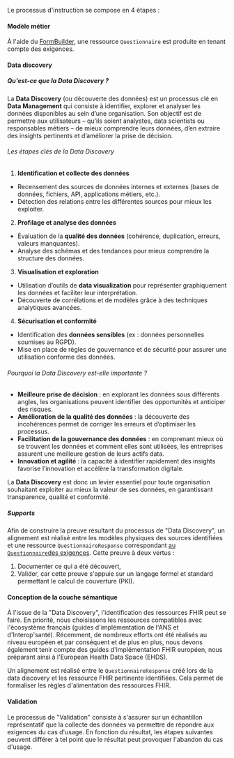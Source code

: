 Le processus d'instruction se compose en 4 étapes :

#### Modèle métier

À l'aide du [FormBuilder](), une ressource `Questionnaire` est produite en tenant compte des exigences.

#### Data discovery

##### Qu'est-ce que la **Data Discovery** ?

La **Data Discovery** (ou découverte des données) est un processus clé en **Data Management** qui consiste à identifier, 
explorer et analyser les données disponibles au sein d’une organisation. Son objectif est de permettre aux utilisateurs 
– qu’ils soient analystes, data scientists ou responsables métiers – de mieux comprendre leurs données, d’en extraire 
des insights pertinents et d’améliorer la prise de décision.

###### Les étapes clés de la Data Discovery

1. **Identification et collecte des données**
  - Recensement des sources de données internes et externes (bases de données, fichiers, API, applications métiers, 
etc.).
  - Détection des relations entre les différentes sources pour mieux les exploiter.

2. **Profilage et analyse des données**
  - Évaluation de la **qualité des données** (cohérence, duplication, erreurs, valeurs manquantes).
  - Analyse des schémas et des tendances pour mieux comprendre la structure des données.

3. **Visualisation et exploration**
  - Utilisation d’outils de **data visualization** pour représenter graphiquement les données et faciliter leur 
interprétation.
  - Découverte de corrélations et de modèles grâce à des techniques analytiques avancées.

4. **Sécurisation et conformité**
  - Identification des **données sensibles** (ex : données personnelles soumises au RGPD).
  - Mise en place de règles de gouvernance et de sécurité pour assurer une utilisation conforme des données.

###### Pourquoi la Data Discovery est-elle importante ?

- **Meilleure prise de décision** : en explorant les données sous différents angles, les organisations peuvent 
identifier des opportunités et anticiper des risques.
- **Amélioration de la qualité des données** : la découverte des incohérences permet de corriger les erreurs et 
d’optimiser les processus.
- **Facilitation de la gouvernance des données** : en comprenant mieux où se trouvent les données et comment elles sont 
utilisées, les entreprises assurent une meilleure gestion de leurs actifs data.
- **Innovation et agilité** : la capacité à identifier rapidement des insights favorise l’innovation et accélère la 
transformation digitale.

La **Data Discovery** est donc un levier essentiel pour toute organisation souhaitant exploiter au mieux la valeur de 
ses données, en garantissant transparence, qualité et conformité.

##### Supports

Afin de construire la preuve résultant du processus de "Data Discovery", un alignement est réalisé entre les modèles 
physiques des sources identifiées et une ressource `QuestionnaireResponse` correspondant [au `Questionnaire`des exigences](dm-delivery-process.html#mod%C3%A8le-m%C3%A9tier). Cette preuve à deux vertus :
1. Documenter ce qui a été découvert,
2. Valider, car cette preuve s'appuie sur un langage formel et standard permettant le calcul de couverture (PKI).

#### Conception de la couche sémantique

À l'issue de la "Data Discovery", l'identification des ressources FHIR peut se faire. En priorité, nous choisissons les 
ressources compatibles avec l'écosystème français (guides d'implémentation de l'ANS et d'Interop'santé). Récemment, de 
nombreux efforts ont été réalisés au niveau européen et par conséquent et de plus en plus, nous devons également tenir 
compte des guides d'implémentation FHIR européen, nous préparant ainsi à l'European Health Data Space (EHDS).

Un alignement est réalisé entre le `QuestionnaireResponse` créé lors de la data discovery et les ressource FHIR pertinente identifiées. Cela permet de formaliser les règles d'alimentation des ressources FHIR.

#### Validation

Le processus de "Validation" consiste à s'assurer sur un échantillon représentatif que la collecte des données va 
permettre de répondre aux exigences du cas d'usage. En fonction du résultat, les étapes suivantes peuvent différer à tel 
point que le résultat peut provoquer l'abandon du cas d'usage.
